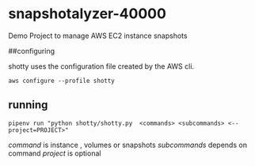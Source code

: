 # snapshotalyzer-40000
Demo Project to manage AWS EC2 instance snapshots

##configuring

shotty uses the configuration file created by the AWS cli.

`aws configure --profile shotty`

## running

`pipenv run "python shotty/shotty.py  <commands> <subcommands>
<--project=PROJECT>"`

*command* is instance , volumes or snapshots
*subcommands* depends on command
*project* is optional
